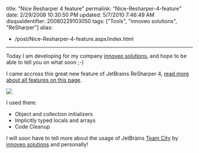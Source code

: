 title: "Nice Resharper 4 feature"
permalink: "Nice-Resharper-4-feature"
date: 2/29/2008 10:30:50 PM
updated: 5/7/2010 7:46:49 AM
disqusIdentifier: 20080229103050
tags: ["Tools", "innoveo solutions", "ReSharper"]
alias:
 - /post/Nice-Resharper-4-feature.aspx/index.html
---
Today I am developing for my company [innoveo solutions](http://www.innoveo.com), and hope to be able to tell you on what soon ;-)

I came accross this great new feature of JetBrains ReSharper 4, [read more about all features on this page](http://www.jetbrains.net/confluence/display/ReSharper/ReSharper+4.0+EAP+Notes).
<!-- more -->

![](http://farm4.static.flickr.com/3263/2300267804_4ed7859fee_o_d.gif) 

I used there:

*   Object and collection initializers
*   Implicitly typed locals and arrays
*   Code Cleanup 

I will soon have to tell more about the usage of JetBrains [Team City](http://www.jetbrains.com/teamcity/) by [innoveo solutions](http://www.innoveo.com) and personally!
